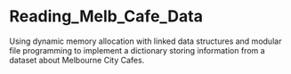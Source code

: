 # Reading_Melb_Cafe_Data
Using dynamic memory allocation with linked data structures and modular file programming to implement a dictionary storing information from a dataset about Melbourne City Cafes.
